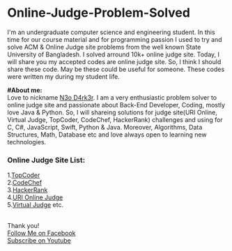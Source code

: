 # Online-Judge-Problem-Solved



I'm an undergraduate computer science and engineering student. In this time for our course material and for programming passion I used to try and solve ACM & Online Judge site problems from the well known State University of Bangladesh. I solved arround 10k+ online judge site. Today, I will share you my accepted codes are online judge site. So, I think I should share these code. May be these could be useful for someone. These codes were written my during my student life.

<b>#About me:</b><br/>
Love to nickname [N3o D4rk3r](https://facebook.com/n3o-d4rk3r). I am a very enthusiastic problem solver to online judge site and passionate about Back-End Developer, Coding, mostly love Java & Python. So, I will shareing solutions for judge site(URI Online, Virtual Judge, TopCoder, CodeChef, HackerRank) challenges and using for C, C#, JavaScript, Swift, Python & Java. Moreover, Algorithms, Data Structures, Math, Database etc and love always open to learning new technologies.


<h3>Online Judge Site List:</h3>

 1.[TopCoder](https://www.topcoder.com/)<br/>2.[CodeChef](https://www.codechef.com/)<br/>3.[HackerRank](https://www.hackerrank.com)<br/>4.[URI Online Judge](https://www.urionlinejudge.com.br)<br/>5.[Virtual Judge](https://vjudge.net/) etc.<br/><br/>
 
 Thank you!<br/>
[Follow Me on Facebook](https://facebook.com/n3o-d4rk3r)<br/>[Subscribe on Youtube](https://www.youtube.com/channel/UCkRhxOQuJ9icq-Limvs5pEw)
